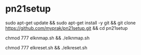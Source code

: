 # pn21setup

sudo apt-get update && sudo apt-get install -y git && git clone https://github.com/myprak/pn21setup.git && cd pn21setup

chmod 777 elknmap.sh && ./elknmap.sh

chmod 777 elkreset.sh && ./elkreset.sh 
